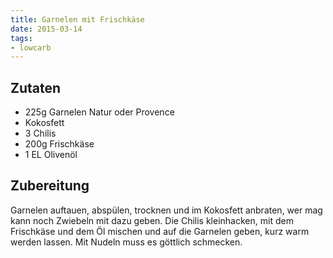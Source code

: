 ```yaml
---
title: Garnelen mit Frischkäse
date: 2015-03-14
tags:
- lowcarb
---
```


## Zutaten
- 225g Garnelen Natur oder Provence
- Kokosfett
- 3 Chilis
- 200g Frischkäse
- 1 EL Olivenöl

## Zubereitung
Garnelen auftauen, abspülen, trocknen und im Kokosfett anbraten, wer mag kann noch Zwiebeln mit dazu geben. Die Chilis kleinhacken, mit dem Frischkäse und dem Öl mischen und auf die Garnelen geben, kurz warm werden lassen.
Mit Nudeln muss es göttlich schmecken.
